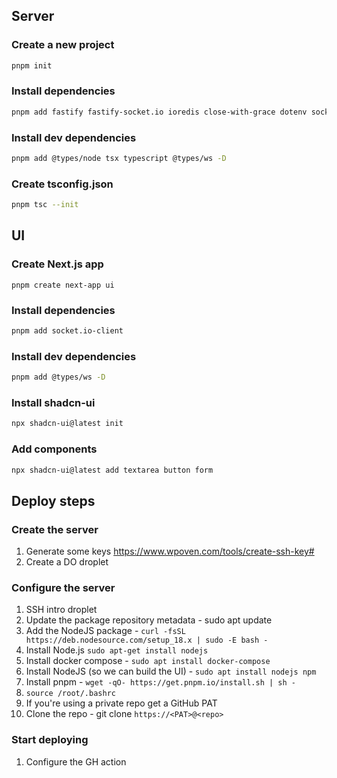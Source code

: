## Server

### Create a new project

```bash
pnpm init
```

### Install dependencies

```bash
pnpm add fastify fastify-socket.io ioredis close-with-grace dotenv socket.io @fastify/cors
```

### Install dev dependencies

```bash
pnpm add @types/node tsx typescript @types/ws -D
```

### Create tsconfig.json

```bash
pnpm tsc --init
```

## UI

### Create Next.js app

```base
pnpm create next-app ui
```

### Install dependencies

```bash
pnpm add socket.io-client
```

### Install dev dependencies

```bash
pnpm add @types/ws -D
```

### Install shadcn-ui

```bash
npx shadcn-ui@latest init
```

### Add components

```bash
npx shadcn-ui@latest add textarea button form
```

## Deploy steps

### Create the server

1. Generate some keys https://www.wpoven.com/tools/create-ssh-key#
1. Create a DO droplet

### Configure the server

1. SSH intro droplet
1. Update the package repository metadata - sudo apt update
1. Add the NodeJS package - `curl -fsSL https://deb.nodesource.com/setup_18.x | sudo -E bash -`
1. Install Node.js `sudo apt-get install nodejs`
1. Install docker compose - `sudo apt install docker-compose`
1. Install NodeJS (so we can build the UI) - `sudo apt install nodejs npm`
1. Install pnpm - `wget -qO- https://get.pnpm.io/install.sh | sh -`
1. `source /root/.bashrc`
1. If you're using a private repo get a GitHub PAT
1. Clone the repo - git clone `https://<PAT>@<repo>`

### Start deploying

1. Configure the GH action
